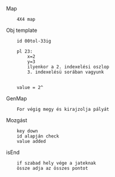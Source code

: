 Map


        4X4 map


Obj template


        id 00tol-33ig
        
        pl 23:
            x=2
            y=3
            ilyenkor a 2. indexelési oszlop
            3. indexelésü sorában vagyunk


        value = 2^


GenMap

        For végig megy és kirajzolja pályát


Mozgást


        key down
        id alapján check
        value added


isEnd


        if szabad hely vége a jateknak
        össze adja az összes pontot

